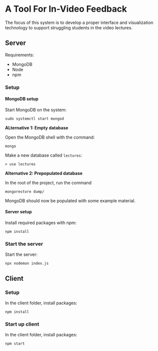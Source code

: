 # A Tool For In-Video Feedback

The focus of this system is to develop a proper interface and
visualization technology to support struggling students in the
video lectures.

## Server

Requirements:
*   MongoDB
*   Node
*   npm


### Setup

#### MongoDB setup

Start MongoDB on the system:
```
sudo systemctl start mongod
```


**ALternative 1: Empty database**

Open the MongoDB shell with the command:

```
mongo
```

Make a new database called `lectures`:

```
> use lectures
```

**Alternative 2: Prepopulated database**

In the root of the project, run the command
```
mongorestore dump/
```

MongoDB should now be populated with some example material.


#### Server setup

Install required packages with npm:

```
npm install
```


### Start the server

Start the server:

```
npx nodemon index.js
```

## Client

### Setup

In the client folder, install packages:

```
npm install
```

### Start up client

In the client folder, install packages:
```
npm start
```

